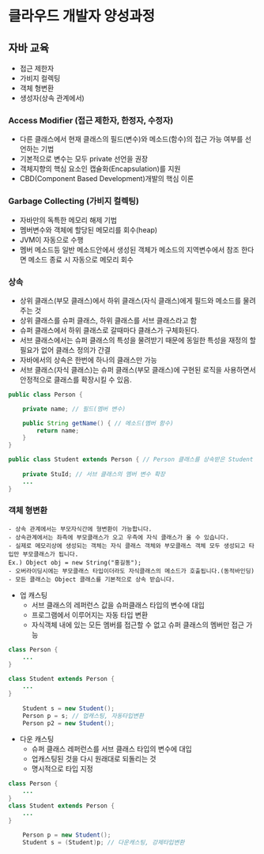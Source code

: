 # 클라우드 개발자 양성과정

## 자바 교육
* 접근 제한자
* 가비지 컬렉팅
* 객체 형변환
* 생성자(상속 관계에서)


### Access Modifier (접근 제한자, 한정자, 수정자)
* 다른 클래스에서 현재 클래스의 필드(변수)와 메소드(함수)의 접근 가능 여부를 선언하는 기법
* 기본적으로 변수는 모두 private 선언을 권장
* 객체지향의 핵심 요소인 캡슐화(Encapsulation)를 지원
* CBD(Component Based Development)개발의 핵심 이론


### Garbage Collecting (가비지 컬렉팅)
* 자바만의 독특한 메모리 해제 기법
* 멤버변수와 객체에 할당된 메모리를 회수(heap)
* JVM이 자동으로 수행
* 멤버 메소드등 일반 메소드안에서 생성된 객체가 메소드의 지역변수에서 참조 한다면 메소드 종료 시 자동으로 메모리 회수

### 상속
* 상위 클래스(부모 클래스)에서 하위 클래스(자식 클래스)에게 필드와 메소드를 물려주는 것
* 상위 클래스를 슈퍼 클래스, 하위 클래스를 서브 클래스라고 함
* 슈퍼 클래스에서 하위 클래스로 갈때마다 클래스가 구체화된다.
* 서브 클래스에서는 슈퍼 클래스의 특성을 물려받기 때문에 동일한 특성을 재정의 할 필요가 없어 클래스 정의가 간결
* 자바에서의 상속은 한번에 하나의 클래스만 가능
* 서브 클래스(자식 클래스)는 슈퍼 클래스(부모 클래스)에 구현된 로직을 사용하면서 안정적으로 클래스를 확장시킬 수 있음.

```java
public class Person {

    private name; // 필드(멤버 변수)

    public String getName() { // 메소드(멤버 함수)
        return name;
    }
}

public class Student extends Person { // Person 클래스를 상속받은 Student
    
    private StuId; // 서브 클래스의 멤버 변수 확장
    ...
}
```

### 객체 형변환
```
- 상속 관계에서는 부모자식간에 형변환이 가능합니다.
- 상속관계에서는 좌측에 부모클래스가 오고 우측에 자식 클래스가 올 수 있습니다. 
- 실제로 메모리상에 생성되는 객체는 자식 클래스 객체와 부모클래스 객체 모두 생성되고 타입만 부모클래스가 됩니다. 
Ex.) Object obj = new String("홍길동");
- 오버라이딩시에는 부모클래스 타입이더라도 자식클래스의 메소드가 호출됩니다.(동적바인딩)  
- 모든 클래스는 Object 클래스를 기본적으로 상속 받습니다. 
```
* 업 캐스팅
    - 서브 클래스의 레퍼런스 값을 슈퍼클래스 타입의 변수에 대입
    - 프로그램에서 이루어지는 자동 타입 변환
    - 자식객체 내에 있는 모든 멤버를 접근할 수 없고 슈퍼 클래스의 멤버만 접근 가능
```java
class Person {
    ...
}
 
class Student extends Person {
    ...
}
 
    Student s = new Student();
    Person p = s; // 업캐스팅, 자동타입변환
    Person p2 = new Student();
```
* 다운 캐스팅
    - 슈퍼 클래스 레퍼런스를 서브 클래스 타입의 변수에 대입
    - 업캐스팅된 것을 다시 원래대로 되돌리는 것
    - 명시적으로 타입 지정
```java
class Person {
    ...
}
class Student extends Person {
    ...
}

    Person p = new Student();
    Student s = (Student)p; // 다운캐스팅, 강제타입변환
```


